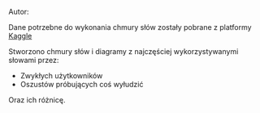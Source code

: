 Autor:

Dane potrzebne do wykonania chmury słów zostały pobrane
z platformy [Kaggle](https://www.kaggle.com/datasets/team-ai/spam-text-message-classification)

Stworzono chmury słów i diagramy z najczęściej wykorzystywanymi słowami przez:

- Zwykłych użytkowników
- Oszustów próbujących coś wyłudzić

Oraz ich różnicę.